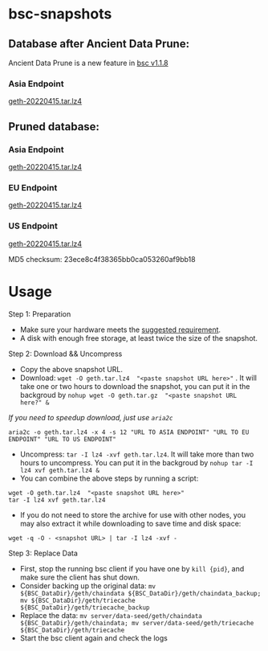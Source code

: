 
# bsc-snapshots

## Database after Ancient Data Prune:

Ancient Data Prune is a new feature in [bsc v1.1.8](https://github.com/binance-chain/bsc/releases/tag/v1.1.8)

### Asia Endpoint


[geth-20220415.tar.lz4
](https://tf-dex-prod-public-snapshot-site1.s3-accelerate.amazonaws.com/geth-20220415-prune-ancient.tar.lz4?AWSAccessKeyId=AKIAYINE6SBQPUZDDRRO&Signature=%2B2ZwYMNEI%2B%2BErdwDo5ZcaXbEyrU%3D&Expires=1652691989
)


## Pruned database:


### Asia Endpoint


[geth-20220415.tar.lz4
](https://tf-dex-prod-public-snapshot-site1.s3-accelerate.amazonaws.com/geth-20220415.tar.lz4?AWSAccessKeyId=AKIAYINE6SBQPUZDDRRO&Signature=S6sMRqh84xff%2FcGO1sv6Gbuan4Y%3D&Expires=1652691988
)

### EU Endpoint


[geth-20220415.tar.lz4
](https://tf-dex-prod-public-snapshot.s3-accelerate.amazonaws.com/geth-20220415.tar.lz4?AWSAccessKeyId=AKIAYINE6SBQPUZDDRRO&Signature=XtfPeBM2omPbnazn%2BgJUD%2B6Ai00%3D&Expires=1652691988
)


### US Endpoint


[geth-20220415.tar.lz4
](https://tf-dex-prod-public-snapshot-site3.s3-accelerate.amazonaws.com/geth-20220415.tar.lz4?AWSAccessKeyId=AKIAYINE6SBQPUZDDRRO&Signature=f5rfiTV9moLmIB68DKKnDI3L5NY%3D&Expires=1652691988
)

MD5 checksum: 23ece8c4f38365bb0ca053260af9bb18



# Usage 

Step 1: Preparation
- Make sure your hardware meets the [suggested requirement](https://docs.binance.org/smart-chain/developer/fullnode.html).
- A disk with enough free storage, at least twice the size of the snapshot.

Step 2: Download && Uncompress
- Copy the above snapshot URL.
- Download:  `wget -O geth.tar.lz4  "<paste snapshot URL here>"` . It will take one or two hours to download the snapshot, you can put it in the backgroud by `nohup wget -O geth.tar.gz  "<paste snapshot URL here?" &`


*If you need to speedup download, just use `aria2c`*
```
aria2c -o geth.tar.lz4 -x 4 -s 12 "URL TO ASIA ENDPOINT" "URL TO EU ENDPOINT" "URL TO US ENDPOINT"
```


- Uncompress: `tar -I lz4 -xvf geth.tar.lz4`. It will take more than two hours to uncompress. You can put it in the backgroud by `nohup tar -I lz4 xvf geth.tar.lz4 &`
- You can combine the above steps by running a script:
```
wget -O geth.tar.lz4  "<paste snapshot URL here>"
tar -I lz4 xvf geth.tar.lz4
```


- If you do not need to store the archive for use with other nodes, you may also extract it while downloading to save time and disk space:
```
wget -q -O - <snapshot URL> | tar -I lz4 -xvf -
```


Step 3: Replace Data
- First, stop the running bsc client if you have one by `kill {pid}`, and make sure the client has shut down.
- Consider backing up the original data: `mv ${BSC_DataDir}/geth/chaindata ${BSC_DataDir}/geth/chaindata_backup; mv ${BSC_DataDir}/geth/triecache ${BSC_DataDir}/geth/triecache_backup`
- Replace the data: `mv server/data-seed/geth/chaindata ${BSC_DataDir}/geth/chaindata; mv server/data-seed/geth/triecache ${BSC_DataDir}/geth/triecache`
- Start the bsc client again and check the logs

